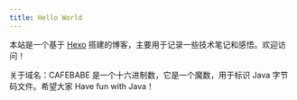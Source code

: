 ```yaml
---
title: Hello World
---
```


本站是一个基于 [Hexo](https://hexo.io/) 搭建的博客，主要用于记录一些技术笔记和感悟。欢迎访问！

关于域名：CAFEBABE 是一个十六进制数，它是一个魔数，用于标识 Java 字节码文件。希望大家 Have fun with Java！
